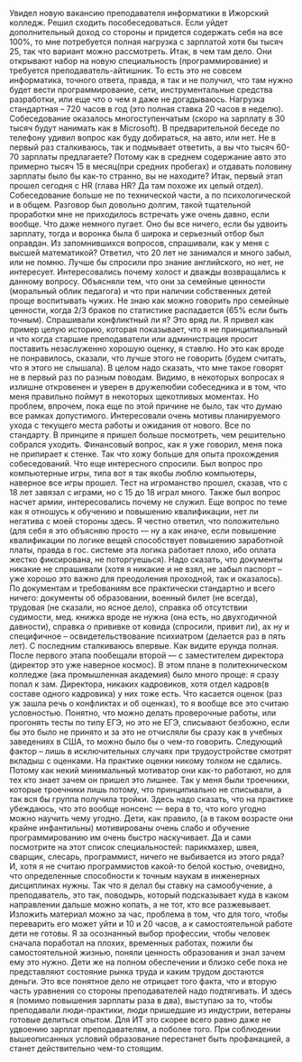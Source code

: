 Увидел новую вакансию преподавателя информатики в Ижорский колледж. Решил сходить пособеседоваться. Если уйдет дополнительный доход со стороны и придется содержать себя на все 100%, то мне потребуется полная нагрузка с зарплатой хотя бы тысяч 25, так что вариант можно рассмотреть. Итак, в чем там дело. Они открывают набор на новую специальность (программирование) и требуется преподаватель-айтишник. То есть это не совсем информатика, точного ответа, правда, я так и не получил, что там нужно будет вести программирование, сети, инструментальные средства разработки, или еще что о чем я даже не догадываюсь. Нагрузка стандартная – 720 часов в год (это полная ставка 20 часов в неделю).
Собеседование оказалось многоступенчатым (скоро на зарплату в 30 тысяч будут нанимать как в Microsoft). В предварительной беседе по телефону удивил вопрос как буду добираться, на авто, или нет. Не в первый раз сталкиваюсь, так и подмывает ответить, а вы что тысяч 60-70 зарплаты предлагаете? Потому как в среднем содержание авто это примерно тысяч 15 в месяц(при средних пробегах) и отдавать половину зарплаты было бы как-то странно, вы не находите? 
Итак, первый этап прошел сегодня с HR (глава HR? Да там похоже их целый отдел). Собеседование больше не по технической части, а по психологической и в общем. Разговор был довольно долгим, такой тщательной проработки мне не приходилось встречать уже очень давно, если вообще. Что даже немного пугает. Оно бы все ничего, если бы удвоить зарплату, тогда и воронка была б широка и серьезный отбор был оправдан. 
Из запомнившихся вопросов, спрашивали, как у меня с высшей математикой? Ответил, что 20 лет не занимался и много забыл, или не помню. Лучше бы спросили про знание английского, но нет, не интересует. Интересовались почему холост и дважды возвращались к данному вопросу. Объясняли тем, что они за семейные ценности (моральный облик педагога) и что при наличии собственных детей проще воспитывать чужих. Не знаю как можно говорить про семейные ценности, когда 2/3 браков по статистике распадается (65% если быть точным). Спрашивали конфликтный ли я? Это вряд ли. Я привел как пример целую историю, которая показывает, что я не принципиальный и что когда старшие преподаватели или администрация просит поставить незаслуженно хорошую оценку, я ставлю. Но это как вроде не понравилось, сказали, что лучше этого не говорить (будем считать, что я этого не слышала).
В целом надо сказать, что мне такое говорят не в первый раз по разным поводам. Видимо, в некоторых вопросах я излишне откровенен и уверен в дружелюбии собеседника и в том, что меня правильно поймут в некоторых щекотливых моментах. Но проблем, впрочем, пока еще по этой причине не было, так что думаю все рамках допустимого.
Интересовали очень мотивы планируемого ухода с текущего места работы и ожидания от нового. Все по стандарту. В принципе я пришел больше посмотреть, чем решительно собрался уходить. Финансовый вопрос, как я уже говорил, меня пока не припирает к стенке. Так что хожу больше для опыта прохождения собеседований.
Что еще интересного спросили. Был вопрос про компьютерные игры, типа вот я так якобы люблю компьютеры, наверное все игры прошел. Тест на игроманство прошел, сказав, что с 18 лет завязал с играми, но с 15 до 18 играл много. Также был вопрос насчет армии, интересовались почему не служил.
Еще вопрос по теме как я отношусь к обучению и повышению квалификации, нет ли негатива с моей стороны здесь. Я честно ответил, что положительно (для себя я это объясняю просто — ну а как иначе, если повышение квалификации по логике вещей способствует повышению заработной платы, правда в гос. системе эта логика работает плохо, ибо оплата жестко фиксирована, не поторгуешься).
Надо сказать, что документы никакие не спрашивали (хотя я никакие и не взял, не забыл паспорт – уже хорошо это важно для преодоления проходной, так и оказалось). По документам и требованиям все практически стандартно и всего ничего: документы об образовании, военный билет (не всегда), трудовая (не сказали, но ясное дело), справка об отсутствии судимости, мед. книжка вроде не нужна (она есть, но двухгодичной давности), справка о прививке от ковида (спросили, привит ли), ах ну и специфичное – освидетельствование психиатром (делается раз в пять лет). С последним сталкиваюсь впервые. Как видите ерунда полная.
После первого этапа пообещали второй — с заместителем директора (директор это уже наверное космос). В этом плане в политехническом колледже (ака промышленная академия) было много проще: я сразу попал к зам. Директора, никаких кадровиков, хотя отдел кадров(в составе одного кадровика) у них тоже есть.
Что касается оценок (раз уж зашла речь о конфликтах и об оценках), то я вообще все это считаю условностью. Понятно, что можно делать проверочные работы, или прогонять тесты по типу ЕГЭ, но это не ЕГЭ, списывают безбожно, если бы это было не принято и за это не отчисляли бы сразу как в учебных заведениях в США, то можно было бы о чем-то говорить. Следующий фактор – лишь в исключительных случаях при трудоустройстве смотрят вкладыш с оценками. На практике оценки никому толком не сдались. Потому как некий минимальный мотиватор они как-то работают, но для тех кто знает зачем он пришел это лишнее. Так у меня были троечники, которые троечники лишь потому, что принципиально не списывали, а так вся бы группа получила тройки. Здесь надо сказать, что на практике убеждаюсь, что это вообще нонсенс — вера в то, что кого угодно можно научить чему угодно. Дети, как правило, (а в таком возрасте они крайне инфантильны) мотивированы очень слабо и обучение программированию им очень быстро наскучивает. Да и сами посмотрите на этот список специальностей: парикмахер, швея, сварщик, слесарь, программист, ничего не выбивается из этого ряда?
И, хотя я не считаю программистов какой-то белой костью, очевидно, что определенные способности к точным наукам в инженерных дисциплинах нужны. Так что я делал бы ставку на самообучение, а преподаватель, это так, поводырь, который подсказывает куда в каком направлении дальше можно копать, а не тот, кто все разжевывает. Изложить материал можно за час, проблема в том, что для того, чтобы переварить его может уйти и 10 и 20 часов, а к самостоятельной работе дети не готовы. Я за осознанный выбор профессии, чтобы человек сначала поработал на плохих, временных работах, пожили бы самостоятельной жизнью, поняли ценность образования и знал зачем ему это нужно. Дети же на полном обеспечении и близко себе пока не представляют состояние рынка труда и каким трудом достаются деньги.
Это все понятное дело не отрицает того факта, что и вторую часть уравнения со стороны преподавателей надо подтягивать. И здесь я (помимо повышения зарплаты раза в два), выступаю за то, чтобы преподавали люди-практики, люди пришедшие из индустрии, ветераны готовые делиться опытом. Для ИТ это скорее всего равно даже не удвоению зарплат преподавателям, а поболее того. При соблюдении вышеописанных условий образование перестанет быть профанацией, а станет действительно чем-то стоящим.